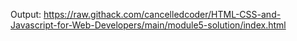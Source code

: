 Output: https://raw.githack.com/cancelledcoder/HTML-CSS-and-Javascript-for-Web-Developers/main/module5-solution/index.html
